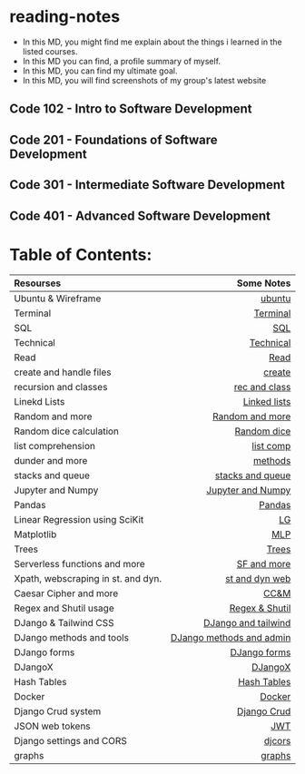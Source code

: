 # reading-notes

- In this MD, you might find me explain about the things i learned in the listed courses.
- In this MD you can find, a profile summary of myself.
- In this MD, you can find my ultimate goal.
- In this MD, you will find screenshots of my group's latest website

## Code 102 - Intro to Software Development
## Code 201 - Foundations of Software Development
## Code 301 - Intermediate Software Development
## Code 401 - Advanced Software Development

# Table of Contents:

|Resourses    | Some Notes     |
| :---        |            ---: |
| Ubuntu & Wireframe   | [ubuntu](./files/Ubuntu.md)   |
| Terminal    | [Terminal](./files/Terminal.md)      |
| SQL    | [SQL](./files/SQL.md)      |
| Technical    | [Technical](./files/Technical.md)      |
| Read    | [Read](./files/Read.md)      |
| create and handle files    | [create](./files/create_readfile.md)      |
| recursion and classes    | [rec and class](./files/recur_classes.md)      |
| Linekd Lists    | [Linked lists](./files/linked_lists.md)      |
| Random and more    | [Random and more](./files/randomandmore.md)      |
| Random dice calculation    | [Random dice](./files/randomcalc.md)      |
| list comprehension    | [list comp](./files/listcomp.md)      |
| dunder and more    | [methods](./files/dnm.md)      |
| stacks and queue    | [stacks and queue](./files/snq.md)      |
| Jupyter and Numpy     | [Jupyter and Numpy](./files/jnn.md)      |
| Pandas     | [Pandas](./files/bnw.md)      |
| Linear Regression using SciKit     | [LG](./files/lg.md)      |
| Matplotlib     | [MLP](./files/mlp.md)      |
| Trees     | [Trees](./files/tree.md)      |
| Serverless functions and more     | [SF and more](./files/sfam.md)      |
| Xpath, webscraping in st. and dyn.      | [st and dyn web](./files/standdyn.md)      |
| Caesar Cipher and more      | [CC&M](./files/ccam.md)      |
| Regex and Shutil usage      | [Regex & Shutil](./files/regexshutil.md)      |
| DJango & Tailwind CSS      | [DJango and tailwind](./files/djandtwcss.md)      |
| DJango methods and tools      | [DJango methods and admin](./files/djmeth.md)      |
| DJango forms      | [DJango forms](./files/djforms.md)      |
| DJangoX      | [DJangoX](./files/djx.md)      |
| Hash Tables      | [Hash Tables](./files/htables.md)      |
| Docker      | [Docker](./files/docker.md)      |
| Django Crud system      | [Django Crud](./files/djcrud.md)      |
| JSON web tokens      | [JWT](./files/jwtokens.md)      |
| Django settings and CORS      | [djcors](./files/djcors.md)      |
| graphs      | [graphs](./files/graphs.md)      |
